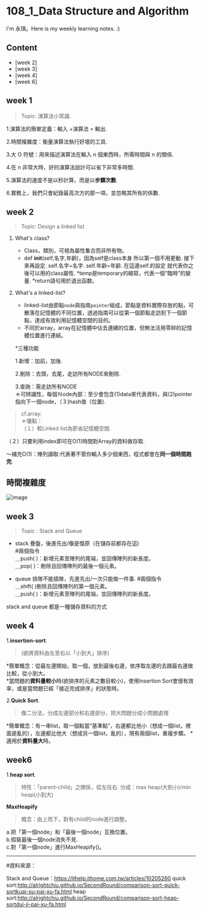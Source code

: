 # 108_1_Data Structure and Algorithm
I'm 永琪。Here is my weekly learning notes. :)
  
## Content
- [week 2] 
- [week 3]
- [week 4]
- [week 6]



## week 1
 > Topic: 演算法小常識. 
 
1.演算法的簡單定義：輸入 +演算法 = 輸出. 

2.時間複雜度：衡量演算法執行好壞的工具. 

3.大 O 符號：用來描述演算法在輸入 n 個東西時，所需時間與 n 的關係. 

4.在 n 非常大時，好的演算法設計可以省下非常多時間. 

5.演算法的速度不是以秒計算，而是以**步驟次數**. 

6.實務上，我們只會紀錄最高次方的那一項，並忽略其所有的係數. 



## week 2
 > Topic: Design a linked list

1. What's class?
    * Class，類別，可視為屬性集合而非所有物。  
    * def __init__(self,名字,年齡)，因為self是class本身 所以第一個不用更動. 
     接下來再設定. 
     self.名字=名字. 
     self.年齡=年齡. 
     在這邊self.的設定 就代表你之後可以用的class屬性. 
     *temp是temporary的縮寫，代表一個“臨時”的變量. 
     *return語句用於退出函数。  
     
     
     

    
    
    
2. What's a linked-list?
   * linked-list由節點`node`與指南`pointer`組成，節點是資料實際存放的點，可散落在記憶體的不同位置，透過指南可以從第一個節點走訪到下一個節點，達成有效利用記憶體空間的目的。
   * 不同於array，array在記憶體中佔去連續的位置，但無法活用零碎的記憶體位置進行連結。  
   
   *三種功能  
   
    1.新增：加前，加後. 
    
    2.刪除：去頭，去尾，走訪所有NODE來刪除. 
    
    3.查詢：需走訪所有NODE  
    ＊可辨識性，每個Ｎode內部：至少會包含(1)data來代表資料，與(2)pointer指向下一個node，（３)hash值（位置). 
    
   
  > cf.array:  
   ＊優點：  
   （１）較Linked list為節省記憶體空間. 
   
   （２）只要利用index即可在O(1)時間對Array的資料做存取. 
   
   ～補充O(1)：陣列讀取:代表著不管你輸入多少個東西，程式都會在**同一個時間跑完**. 
   

## 時間複雜度
![image](https://github.com/hello02923/lai/blob/master/截圖%202019-10-25%20下午1.42.42.png)


## week 3
 > Topic : Stack and Queue
   * stack 疊盤，後進先出/像是復原（在儲存前都存在這)  
   #兩個指令  
    ＿push( )：新增元素至陣列的尾端，並回傳陣列的新長度。  
    ＿pop( )：刪除且回傳陣列的最後一個元素。  
    
   * queue 排隊不能插隊，先進先出/一次只能做一件事. 
   #兩個指令  
   ＿shift( )刪除且回傳陣列的第一個元素。  
   ＿push( )：新增元素至陣列的尾端，並回傳陣列的新長度。    
   
   
 stack and queue 都是一種儲存資料的方式
  
  
## week 4
1.**insertion-sort**. 
>(欲將資料由左至右以「小到大」排序)

*簡單概念：從最左邊開始，取一個，放到最後右邊，依序取左邊的去跟最右邊做比較，從小到大。  
*當問題的**資料量較小**時(欲排序的元素之數目較小)，使用Insertion Sort會很有效率，或是當問題已經「接近完成排序」的狀態時。


2.**Quick Sort**. 
>像二分法，分成左邊部分和右邊部分，把大問題分成小問題處理

*簡單概念：有一串list，取一個點當“基準點”，右邊都比他小（想成一個list，裡面是亂的），左邊都比他大（想成另一個list，亂的），現有兩個list，重複步驟。
*適用於**資料量大**時。




## week6  

1.**heap sort**. 
> 特性：「parent-child」之關係，從左往右. 
> 分成：max heap(大到小)/min heap(小到大)    


  **MaxHeapify**  
> 概念：由上而下，對有child的node進行調整。  


a.把「第一個node」和「最後一個node」互換位置。    
b.假裝最後一個node消失不見.   
c.對「第一個node」進行MaxHeapify()。    


**********************************************************
#資料來源：    

Stack and Queue：https://ithelp.ithome.com.tw/articles/10205260
quick sort:http://alrightchiu.github.io/SecondRound/comparison-sort-quick-sortkuai-su-pai-xu-fa.html
heap sort:http://alrightchiu.github.io/SecondRound/comparison-sort-heap-sortdui-ji-pai-xu-fa.html



